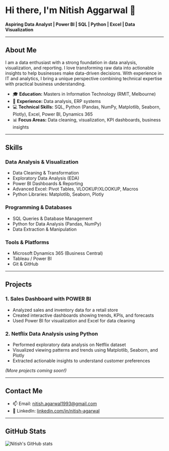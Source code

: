 # Hi there, I'm Nitish Aggarwal 👋  
**Aspiring Data Analyst | Power BI | SQL | Python | Excel | Data Visualization**

---

## About Me
I am a data enthusiast with a strong foundation in data analysis, visualization, and reporting. I love transforming raw data into actionable insights to help businesses make data-driven decisions. With experience in IT and analytics, I bring a unique perspective combining technical expertise with practical business understanding.

- 🎓 **Education:** Masters in Information Technology (RMIT, Melbourne)  
- 💼 **Experience:** Data analysis, ERP systems  
- 💻 **Technical Skills:** SQL, Python (Pandas, NumPy, Matplotlib, Seaborn, Plotly), Excel, Power BI, Dynamics 365  
- 📊 **Focus Areas:** Data cleaning, visualization, KPI dashboards, business insights  

---

## Skills

### Data Analysis & Visualization
- Data Cleaning & Transformation  
- Exploratory Data Analysis (EDA)  
- Power BI Dashboards & Reporting  
- Advanced Excel: Pivot Tables, VLOOKUP/XLOOKUP, Macros  
- Python Libraries: Matplotlib, Seaborn, Plotly  

### Programming & Databases
- SQL Queries & Database Management  
- Python for Data Analysis (Pandas, NumPy)  
- Data Extraction & Manipulation  

### Tools & Platforms
- Microsoft Dynamics 365 (Business Central)  
- Tableau / Power BI  
- Git & GitHub  

---

## Projects

### 1. **Sales Dashboard with POWER BI**
- Analyzed sales and inventory data for a retail store  
- Created interactive dashboards showing trends, KPIs, and forecasts  
- Used Power BI for visualization and Excel for data cleaning  

### 2. **Netflix Data Analysis using Python**
- Performed exploratory data analysis on Netflix dataset  
- Visualized viewing patterns and trends using Matplotlib, Seaborn, and Plotly  
- Extracted actionable insights to understand customer preferences  

*(More projects coming soon!)*

---

## Contact Me
- 📫 Email: [nitish.agarwal1993@gmail.com](mailto:nitish.agarwal1993@gmail.com)  
- 💼 LinkedIn: [linkedin.com/in/nitish-agarwal](https://linkedin.com/in/nitish-agarwal)  

---

## GitHub Stats
![Nitish's GitHub stats](https://github-readme-stats.vercel.app/api?username=your-github-username&show_icons=true&theme=radical)
